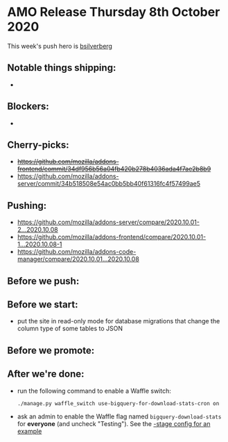 # AMO Release Thursday 8th October 2020

This week's push hero is [bsilverberg](https://github.com/bobsilverberg)

## Notable things shipping:

-

## Blockers:

-

## Cherry-picks:

- ~~https://github.com/mozilla/addons-frontend/commit/34df956b56a04fb420b278b4036ada4f7ae2b8b9~~
- https://github.com/mozilla/addons-server/commit/34b518508e54ac0bb5bb40f61316fc4f57499ae5

## Pushing:
- https://github.com/mozilla/addons-server/compare/2020.10.01-2...2020.10.08
- https://github.com/mozilla/addons-frontend/compare/2020.10.01-1...2020.10.08-1
- https://github.com/mozilla/addons-code-manager/compare/2020.10.01...2020.10.08

## Before we push:

## Before we start:

 - put the site in read-only mode for database migrations that change the column type of some tables to JSON

## Before we promote:

## After we're done:

- run the following command to enable a Waffle switch:

    ```
    ./manage.py waffle_switch use-bigquery-for-download-stats-cron on
    ```

- ask an admin to enable the Waffle flag named `bigquery-download-stats` for **everyone** (and uncheck "Testing"). See the [-stage config for an example](https://addons-internal.stage.mozaws.net/en-US/admin/models/waffle/flag/19/change/)

